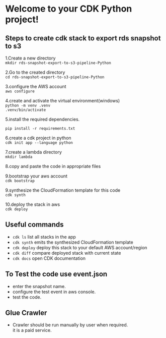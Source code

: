 
# Welcome to your CDK Python project!

## Steps to create cdk stack to export rds snapshot to s3

1.Create a new directory  
    ```
    mkdir rds-snapshot-export-to-s3-pipeline-Python
    ```
    
2.Go to the created directory  
    ```
    cd rds-snapshot-export-to-s3-pipeline-Python
    ```

3.configure the AWS account  
    ```
    aws configure
    ```

4.create and activate the virtual environment(windows)  
    ```
    python -m venv .venv
    ```  
    ```
    .venv/bin/activate
    ```

5.install the required dependencies.

```
pip install -r requirements.txt
```

6.create a cdk project in python  
    ```
    cdk init app --language python
    ```

7.create a lambda directory  
    ```
    mkdir lambda
    ```

8.copy and paste the code in appropriate files  

9.bootstrap your aws account  
    ```
    cdk bootstrap
    ```

9.synthesize the CloudFormation template for this code  
    ```
    cdk synth
    ```

10.deploy the stack in aws  
    ```
    cdk deploy
    ```


## Useful commands

 * `cdk ls`          list all stacks in the app
 * `cdk synth`       emits the synthesized CloudFormation template
 * `cdk deploy`      deploy this stack to your default AWS account/region
 * `cdk diff`        compare deployed stack with current state
 * `cdk docs`        open CDK documentation


## To Test the code use event.json
 
 * enter the snapshot name.
 * configure the test event in aws console.
 * test the code.


## Glue Crawler 

 * Crawler should be run manually by user when required.  
 it is a paid service.

